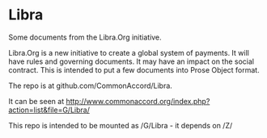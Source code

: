 # Libra
Some documents from the Libra.Org initiative.

Libra.Org is a new initiative to create a global system of payments. It will have rules and governing documents.   It may have an impact on the social contract.  This is intended to put a few documents into Prose Object format.

The repo is at github.com/CommonAccord/Libra.

It can be seen at http://www.commonaccord.org/index.php?action=list&file=G/Libra/

This repo is intended to be mounted as /G/Libra  - it depends on /Z/

